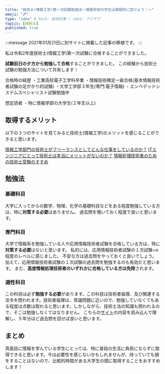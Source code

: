 ```yaml
---
title: "技術士(情報工学)第一次試験勉強法～情報学部の学生は積極的に受けよう！～"
emoji: "🖊️"
type: "idea" # tech: 技術記事 / idea: アイデア
topics: [技術士]
published: true
---
```


:::message
2021年01月21日に別サイトに掲載した記事の移植です。
:::


私は令和2年度技術士(情報工学)第一次試験に合格することができました。

**試験前日の夕方から勉強して合格**することができました。
この経験から技術士試験の勉強方法について共有します！

合格時の経歴
・工業高校電子工学科卒業
・情報技術検定一級合格(基本情報技術者試験の足がかり的試験)
・大学工学部３年生(専門:電子情報)
・エンベデッドシステムスペシャリスト試験勉強中

想定読者
・特に情報学部の大学生(２年生以上)

## 取得するメリット
以下の３つのサイトを見てみると技術士(情報工学)のメリットを感じることができると思います。

[情報工学部門の技術士がフリーランスとしてどんな仕事をしているのか？](https://note.com/masuipeo/n/n8b9ec7848ceb)
[ITエンジニアにとって技術士は本当にメリットがないのか？](http://wowlog.green-boy.com/2017/04/it.html)
[情報処理技術者のための技術士受験のすすめ](https://www.slideshare.net/akimicyu/ss-138027220)


## 勉強法

### 基礎科目
大学に入ってからの数学、物理、化学の基礎科目などをある程度勉強している方は、特に**対策する必要**はありません。
過去問を覗いておく程度で良いと思います。

### 専門科目
大学で情報系を勉強している人や応用情報技術者試験を合格している方は、特に**対策する必要**はないと思います。
私的には、応用情報技術者試験の１次試験+α程度のレベルに感じました。
不安な方は過去問をやっておくと良いでしょう。加えて、応用情報技術者試験の１次試験の過去問を勉強するのも有効だと思います。
また、**高度情報処理技術者のいずれかに合格している方は免除**されます。

### 適性科目
この科目は必ず**勉強する必要**があります。この科目は技術者倫理、及び関連する法令を問われます。技術者倫理は、常識問題に近いので、勉強していなくてもある程度は点数は取れると思います。しかしながら、技術士法の知識も問われるので、そこは勉強しなくてはなりません。
こちらの[サイト](https://www.pejp.net/pe/ichiji/ichiji_tekisei.htm)の内容を読み込んで理解し、５年分ほど過去問を回せば良いと思います。

## まとめ
真面目に情報を学んでいる学生にとっては、特に普段の生活に負担にならずに取得できると思います。今は必要性を感じないかもしれませんが、持っていても損をすることはないので、比較的時間がある大学生の間に取得することをおすすめします！
